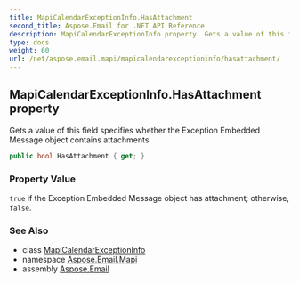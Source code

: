 ```yaml
---
title: MapiCalendarExceptionInfo.HasAttachment
second_title: Aspose.Email for .NET API Reference
description: MapiCalendarExceptionInfo property. Gets a value of this field specifies whether the Exception Embedded Message object contains attachments
type: docs
weight: 60
url: /net/aspose.email.mapi/mapicalendarexceptioninfo/hasattachment/
---
```

## MapiCalendarExceptionInfo.HasAttachment property

Gets a value of this field specifies whether the Exception Embedded Message object contains attachments

```csharp
public bool HasAttachment { get; }
```

### Property Value

`true` if the Exception Embedded Message object has attachment; otherwise, `false`.

### See Also

* class [MapiCalendarExceptionInfo](../)
* namespace [Aspose.Email.Mapi](../../mapicalendarexceptioninfo/)
* assembly [Aspose.Email](../../../)


